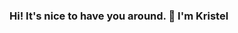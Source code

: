 ### Hi! It's nice to have you around. 👋 I'm Kristel

<!--
**Appa1715/Appa1715** is a ✨ _special_ ✨ repository because its `README.md` (this file) appears on your GitHub profile.

Here are some ideas to get you started:

- 🔭 I’m currently working on ...
- 🌱 I’m currently learning...
- 👯 I’m looking to collaborate on ...
- 🤔 I’m looking for help with ...
- 💬 Ask me about ...
- 📫 You can contact me via: email (kristelestercorrales@gmail.com) or phone (+506 8894-0467)
- 😄 Pronouns: ...
- ⚡ Fun fact: ...
-->
